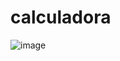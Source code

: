# calculadora
![image](https://user-images.githubusercontent.com/94649350/233484425-5b351a63-fe32-4f5f-82d7-2633604f5cf7.png)

